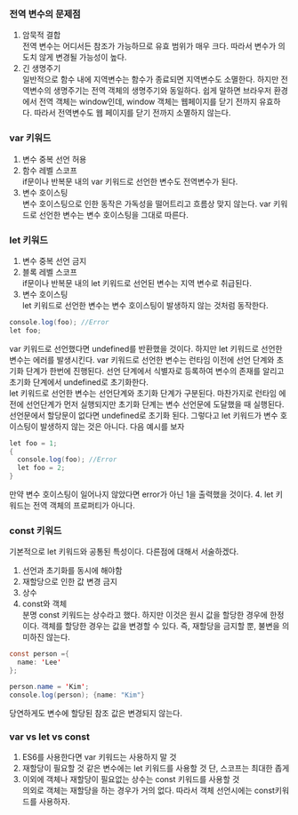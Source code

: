 ### 전역 변수의 문제점
1. 암묵적 결합<br>
전역 변수는 어디서든 참조가 가능하므로 유효 범위가 매우 크다. 따라서 변수가 의도치 않게 변경될 가능성이 높다.
2. 긴 생명주기<br>
일반적으로 함수 내에 지역변수는 함수가 종료되면 지역변수도 소멸한다. 하지만 전역변수의 생명주기는 전역 객체의 생명주기와 동일하다. 쉽게 말하면 브라우저 환경에서
전역 객체는 window인데, window 객체는 웹페이지를 닫기 전까지 유효하다. 따라서 전역변수도 웹 페이지를 닫기 전까지 소멸하지 않는다.

### var 키워드
1. 변수 중복 선언 허용<br>
2. 함수 레벨 스코프<br>
if문이나 반복문 내의 var 키워드로 선언한 변수도 전역변수가 된다.
3. 변수 호이스팅<br>
변수 호이스팅으로 인한 동작은 가독성을 떨어트리고 흐름상 맞지 않는다. var 키워드로 선언한 변수는 변수 호이스팅을 그대로 따른다.

### let 키워드
1. 변수 중복 선언 금지<br>
2. 블록 레벨 스코프<br>
if문이나 반복문 내의 let 키워드로 선언된 변수는 지역 변수로 취급된다.
3. 변수 호이스팅<br>
let 키워드로 선언한 변수는 변수 호이스팅이 발생하지 않는 것처럼 동작한다.
```java
console.log(foo); //Error
let foo;
```
var 키워드로 선언했다면 undefined를 반환했을 것이다. 하지만 let 키워드로 선언한 변수는 에러를 발생시킨다. var 키워드로 선언한 변수는 런타임 이전에 선언 단계와 
초기화 단계가 한번에 진행된다. 선언 단계에서 식별자로 등록하여 변수의 존재를 알리고 초기화 단계에서 undefined로 초기화한다. <br>
let 키워드로 선언한 변수는 선언단계와 초기화 단계가 구분된다. 마찬가지로 런타임 에전에 선언단계가 먼저 실행되지만 초기화 단계는 변수 선언문에 도달했을 때 실행된다.
선언문에서 할당문이 없다면 undefined로 초기화 된다. 그렇다고 let 키워드가 변수 호이스팅이 발생하지 않는 것은 아니다. 다음 예시를 보자
```java
let foo = 1;
{
  console.log(foo); //Error
  let foo = 2;
}
```
만약 변수 호이스팅이 일어나지 않았다면 error가 아닌 1을 출력했을 것이다. 
4. let 키워드는 전역 객체의 프로퍼티가 아니다.

### const 키워드
기본적으로 let 키워드와 공통된 특성이다. 다른점에 대해서 서술하겠다.
1. 선언과 초기화를 동시에 해야함<br>
2. 재할당으로 인한 값 변경 금지<br>
3. 상수<br>
4. const와 객체<br>
분명 const 키워드는 상수라고 했다. 하지만 이것은 원시 값을 할당한 경우에 한정이다. 객체를 할당한 경우는 값을 변경할 수 있다. 즉, 재할당을 금지할 뿐, 불변을 의미하진 않는다.
```java
const person ={
  name: 'Lee'
};

person.name = 'Kim';
console.log(person); {name: "Kim"}
```
당연하게도 변수에 할당된 참조 값은 변경되지 않는다.

### var vs let vs const
1. ES6를 사용한다면 var 키워드는 사용하지 말 것 <br>
2. 재할당이 필요할 것 같은 변수에는 let 키워드를 사용할 것 단, 스코프는 최대한 좁게 <br>
3. 이외에 객체나 재할당이 필요없는 상수는 const 키워드를 사용할 것 <br>
의외로 객체는 재할당을 하는 경우가 거의 없다. 따라서 객체 선언시에는 const키워드를 사용하자. 
